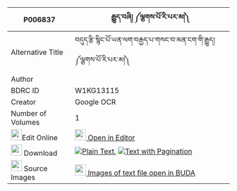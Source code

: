 |P006837|རྒྱུད་བཞི། ༼ལྕགས་པོ་རི་པར་མ།༽ 
| --- | --- 
|Alternative Title |བདུད་རྩི་སྙིང་པོ་ཡན་ལག་བརྒྱད་པ་གསང་བ་མན་ངག་གི་རྒྱུད། ༼ལྕགས་པོ་རི་པར་མ།༽
|Author | 
|BDRC ID | W1KG13115
|Creator | Google OCR
|Number of Volumes| 1
|<img width="25" src="https://img.icons8.com/color/25/000000/edit-property.png">Edit Online| [<img width="25" src="https://avatars.githubusercontent.com/u/45091458?s=200&v=4"> Open in Editor](http://editor.openpecha.org/P006837)
|<img width="25" src="https://img.icons8.com/fluent/48/000000/download-2.png"/>  Download | [![](https://img.icons8.com/color/20/000000/txt.png)Plain Text](https://github.com/Openpecha/P006837/releases/download/v1/gyu_shyi_chakpo_ripa_ra_ma_plain_P006837.zip), [![](https://img.icons8.com/color/20/000000/txt.png)Text with Pagination](https://github.com/Openpecha/P006837/releases/download/v1/gyu_shyi_chakpo_ripa_ra_ma_pages_P006837.zip)
|<img width="25" src="https://img.icons8.com/plasticine/100/000000/pictures-folder.png"/>  Source Images | [<img width="25" src="https://library.bdrc.io/icons/BUDA-small.svg"> Images of text file open in BUDA](https://library.bdrc.io/show/bdr:W1KG13115)